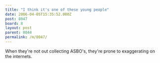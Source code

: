 ```yaml
---
title: "I think it's one of these young people"
date: 2006-04-05T15:35:52.000Z
post: 8047
board: 8
layout: post
parent: 8044
permalink: /m/8047/
---
```

When they're not out collecting ASBO's, they're prone to exaggerating on the internets.

